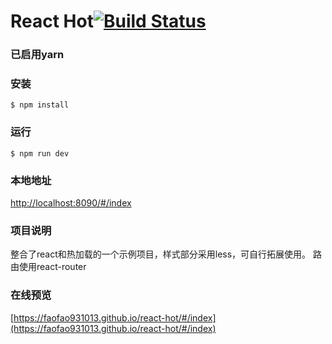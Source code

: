 # React Hot[![Build Status](https://travis-ci.org/FAOfao931013/react-hot.svg?branch=master)](https://travis-ci.org/FAOfao931013/react-hot)

### 已启用yarn

### 安装
```
$ npm install
```

### 运行
```
$ npm run dev
```

### 本地地址
[http://localhost:8090/#/index](http://localhost:8090/#/index)

### 项目说明
整合了react和热加载的一个示例项目，样式部分采用less，可自行拓展使用。
路由使用react-router

### 在线预览
[https://faofao931013.github.io/react-hot/#/index](https://faofao931013.github.io/react-hot/#/index)